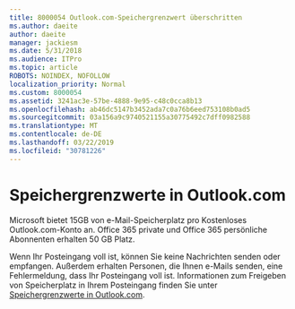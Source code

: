 ```yaml
---
title: 8000054 Outlook.com-Speichergrenzwert überschritten
ms.author: daeite
author: daeite
manager: jackiesm
ms.date: 5/31/2018
ms.audience: ITPro
ms.topic: article
ROBOTS: NOINDEX, NOFOLLOW
localization_priority: Normal
ms.custom: 8000054
ms.assetid: 3241ac3e-57be-4888-9e95-c48c0cca8b13
ms.openlocfilehash: ab46dc5147b3452ada7c0a76b6eed753108b0ad5
ms.sourcegitcommit: 03a156a9c9740521155a30775492c7dff0982588
ms.translationtype: MT
ms.contentlocale: de-DE
ms.lasthandoff: 03/22/2019
ms.locfileid: "30781226"
---
```

# <a name="storage-limits-in-outlookcom"></a>Speichergrenzwerte in Outlook.com

Microsoft bietet 15GB von e-Mail-Speicherplatz pro Kostenloses Outlook.com-Konto an. Office 365 private und Office 365 persönliche Abonnenten erhalten 50 GB Platz.
  
Wenn Ihr Posteingang voll ist, können Sie keine Nachrichten senden oder empfangen. Außerdem erhalten Personen, die Ihnen e-Mails senden, eine Fehlermeldung, dass Ihr Posteingang voll ist. Informationen zum Freigeben von Speicherplatz in Ihrem Posteingang finden Sie unter [Speichergrenzwerte in Outlook.com](https://go.microsoft.com/fwlink/p/?linkid=2001900&amp;clcid=0x409).
  

